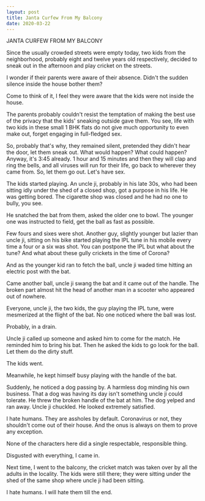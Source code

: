 ```yaml
---
layout: post
title: Janta Curfew From My Balcony
date: 2020-03-22
---
```

JANTA CURFEW FROM MY BALCONY

Since the usually crowded streets were empty today, two kids from the neighborhood, probably eight and twelve years old respectively, decided to sneak out in the afternoon and play cricket on the streets. 

I wonder if their parents were aware of their absence. Didn't the sudden silence inside the house bother them? 

Come to think of it, I feel they were aware that the kids were not inside the house.

The parents probably couldn't resist the temptation of making the best use of the privacy that the kids' sneaking outside gave them. You see, life with two kids in these small 1 BHK flats do not give much opportunity to even make out, forget engaging in full-fledged sex.

So, probably that's why, they remained silent, pretended they didn't hear the door, let them sneak out. What would happen? What could happen? Anyway, it's 3:45 already. 1 hour and 15 minutes and then they will clap and ring the bells, and all viruses will run for their life, go back to wherever they came from. So, let them go out. Let's have sex.

The kids started playing. An uncle ji, probably in his late 30s, who had been sitting idly under the shed of a closed shop, got a purpose in his life. He was getting bored. The cigarette shop was closed and he had no one to bully, you see.

He snatched the bat from them, asked the older one to bowl. The younger one was instructed to field, get the ball as fast as possible.

Few fours and sixes were shot. Another guy, slightly younger but lazier than uncle ji, sitting on his bike started playing the IPL tune in his mobile every time a four or a six was shot. You can postpone the IPL but what about the tune? And what about these gully crickets in the time of Corona?

And as the younger kid ran to fetch the ball, uncle ji waded time hitting an electric post with the bat. 

Came another ball, uncle ji swang the bat and it came out of the handle. The broken part almost hit the head of another man in a scooter who appeared out of nowhere.

Everyone, uncle ji, the two kids, the guy playing the IPL tune, were mesmerized at the flight of the bat. No one noticed where the ball was lost. 

Probably, in a drain. 

Uncle ji called up someone and asked him to come for the match. He reminded him to bring his bat. Then he asked the kids to go look for the ball. Let them do the dirty stuff. 

The kids went.

Meanwhile, he kept himself busy playing with the handle of the bat.

Suddenly, he noticed a dog passing by. A harmless dog minding his own business. That a dog was having its day isn't something uncle ji could tolerate. He threw the broken handle of the bat at him. The dog yelped and ran away. Uncle ji chuckled. He looked extremely satisfied.

I hate humans. They are assholes by default. Coronavirus or not, they shouldn't come out of their house. And the onus is always on them to prove any exception.

None of the characters here did a single respectable, responsible thing. 

Disgusted with everything, I came in.

Next time, I went to the balcony, the cricket match was taken over by all the adults in the locality. The kids were still there; they were sitting under the shed of the same shop where uncle ji had been sitting.

I hate humans. I will hate them till the end.
